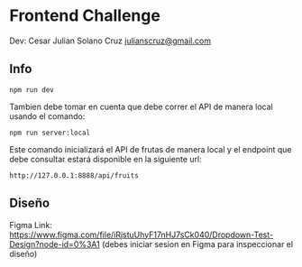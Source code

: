 # Frontend Challenge

Dev: Cesar Julian Solano Cruz <julianscruz@gmail.com>

## Info

```
npm run dev
```
Tambien debe tomar en cuenta que debe correr el API de manera local usando el comando:
```
npm run server:local
```
Este comando inicializará el API de frutas de manera local y el endpoint que debe consultar estará disponible en la siguiente url:
```
http://127.0.0.1:8888/api/fruits
```
 
## Diseño
Figma Link: https://www.figma.com/file/iRjstuUhyF17nHJ7sCk040/Dropdown-Test-Design?node-id=0%3A1 (debes iniciar sesion en Figma para inspeccionar el diseño)
